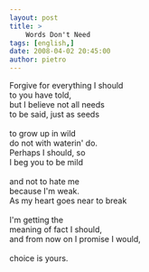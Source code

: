 ```yaml
---
layout: post
title: >
    Words Don't Need
tags: [english,]
date: 2008-04-02 20:45:00
author: pietro
---
```

Forgive for everything I should<br/>to you have told,<br/>but I believe not all needs<br/>to be said, just as seeds<br/><br/>to grow up in wild<br/>do not with waterin' do.<br/>Perhaps I should, so<br/>I beg you to be mild<br/><br/>and not to hate me<br/>because I'm weak.<br/>As my heart goes near to break<br/><br/>I'm getting the<br/>meaning of fact I should,<br/>and from now on I promise I would,<br/><br/>choice is yours.
